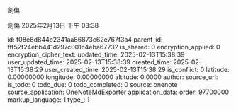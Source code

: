 創傷

創傷
2025年2月13日
下午 03:38


id: f08e8d844c2341aa86873c62e767f3a4
parent_id: fff52f24ebb441d297c001c4eba67732
is_shared: 0
encryption_applied: 0
encryption_cipher_text: 
updated_time: 2025-02-13T15:38:39
user_updated_time: 2025-02-13T15:38:39
created_time: 2025-02-13T15:38:29
user_created_time: 2025-02-13T15:38:29
is_conflict: 0
latitude: 0.00000000
longitude: 0.00000000
altitude: 0.0000
author: 
source_url: 
is_todo: 0
todo_due: 0
todo_completed: 0
source: onenote
source_application: OneNoteMdExporter
application_data: 
order: 97700000
markup_language: 1
type_: 1